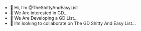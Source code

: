 - 👋 Hi, I’m @TheShittyAndEasyList
- 👀 We Are interested in GD...
- 🌱 We Are Developing a GD List...
- 💞️ I’m looking to collaborate on The GD Shitty And Easy List...


<!---
TheShittyAndEasyList/TheShittyAndEasyList is a ✨ special ✨ repository because its `README.md` (this file) appears on your GitHub profile.
You can click the Preview link to take a look at your changes.
--->

